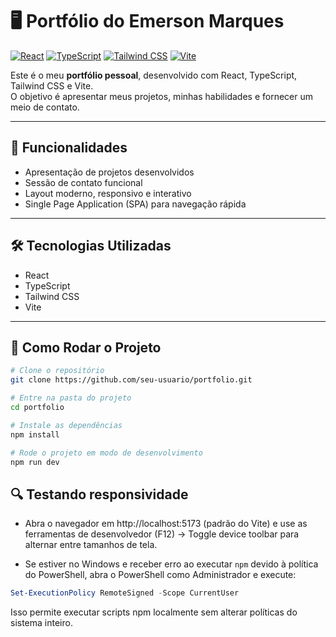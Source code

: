 # 🖥️ Portfólio do Emerson Marques

[![React](https://img.shields.io/badge/React-61DAFB?style=for-the-badge&logo=react&logoColor=black)](https://reactjs.org/)
[![TypeScript](https://img.shields.io/badge/TypeScript-3178C6?style=for-the-badge&logo=typescript&logoColor=white)](https://www.typescriptlang.org/)
[![Tailwind CSS](https://img.shields.io/badge/Tailwind%20CSS-06B6D4?style=for-the-badge&logo=tailwind-css&logoColor=white)](https://tailwindcss.com/)
[![Vite](https://img.shields.io/badge/Vite-646CFF?style=for-the-badge&logo=vite&logoColor=white)](https://vitejs.dev/)

Este é o meu **portfólio pessoal**, desenvolvido com React, TypeScript, Tailwind CSS e Vite.  
O objetivo é apresentar meus projetos, minhas habilidades e fornecer um meio de contato.

---

## 🌟 Funcionalidades

- Apresentação de projetos desenvolvidos
- Sessão de contato funcional
- Layout moderno, responsivo e interativo
- Single Page Application (SPA) para navegação rápida

---

## 🛠️ Tecnologias Utilizadas

- React
- TypeScript
- Tailwind CSS
- Vite

---

## 🚀 Como Rodar o Projeto

```bash
# Clone o repositório
git clone https://github.com/seu-usuario/portfolio.git

# Entre na pasta do projeto
cd portfolio

# Instale as dependências
npm install

# Rode o projeto em modo de desenvolvimento
npm run dev
```

## 🔍 Testando responsividade

- Abra o navegador em http://localhost:5173 (padrão do Vite) e use as ferramentas de desenvolvedor (F12) -> Toggle device toolbar para alternar entre tamanhos de tela.

- Se estiver no Windows e receber erro ao executar `npm` devido à política do PowerShell, abra o PowerShell como Administrador e execute:

```powershell
Set-ExecutionPolicy RemoteSigned -Scope CurrentUser
```

Isso permite executar scripts npm localmente sem alterar políticas do sistema inteiro.
